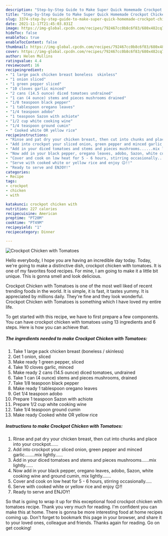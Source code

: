```yaml
---
description: "Step-by-Step Guide to Make Super Quick Homemade Crockpot Chicken with Tomatoes"
title: "Step-by-Step Guide to Make Super Quick Homemade Crockpot Chicken with Tomatoes"
slug: 3374-step-by-step-guide-to-make-super-quick-homemade-crockpot-chicken-with-tomatoes
date: 2021-11-17T21:45:03.831Z
image: https://img-global.cpcdn.com/recipes/792467cc0b8c6f83/680x482cq70/crockpot-chicken-with-tomatoes-recipe-main-photo.jpg
hideToc: false
enableToc: true
enableTocContent: false
thumbnail: https://img-global.cpcdn.com/recipes/792467cc0b8c6f83/680x482cq70/crockpot-chicken-with-tomatoes-recipe-main-photo.jpg
cover: https://img-global.cpcdn.com/recipes/792467cc0b8c6f83/680x482cq70/crockpot-chicken-with-tomatoes-recipe-main-photo.jpg
author: Helen Mullins
ratingvalue: 4.4
reviewcount: 16
recipeingredient:
- "1 large pack chicken breast boneless  skinless"
- "1 onion sliced"
- "1 green pepper sliced"
- "10 cloves garlic minced"
- "2 cans (14.5 ounce) diced tomatoes undrained"
- "1 can (4 ounce) stems and pieces mushrooms drained"
- "1/8 teaspoon black pepper"
- "1 tablespoon oregano leaves"
- "1/4 teaspoon adobo"
- "1 teaspoon Sazon with achiote"
- "1/2 cup white cooking wine"
- "1/4 teaspoon ground cumin"
- " Cooked white OR yellow rice"
recipeinstructions:
- "Rinse and pat dry your chicken breast, then cut into chunks and place into your crockpot......"
- "Add into crockpot your sliced onion, green pepper and minced garlic........mix lightly......"
- "Add in your diced tomatoes and stems and pieces mushrooms......mix lightly......"
- "Now add in your black pepper, oregano leaves, adobo, Sazon, white cooking wine and ground cumin, mix lightly......."
- "Cover and cook on low heat for 5 - 6 hours, stirring occasionally....."
- "Serve with cooked white or yellow rice and enjoy 😉!!"
- "Ready to serve and ENJOY!"
categories:
- Recipe
tags:
- crockpot
- chicken
- with

katakunci: crockpot chicken with 
nutrition: 227 calories
recipecuisine: American
preptime: "PT20M"
cooktime: "PT49M"
recipeyield: "1"
recipecategory: Dinner

---
```



![Crockpot Chicken with Tomatoes](https://img-global.cpcdn.com/recipes/792467cc0b8c6f83/680x482cq70/crockpot-chicken-with-tomatoes-recipe-main-photo.jpg)

Hello everybody, I hope you are having an incredible day today. Today, we're going to make a distinctive dish, crockpot chicken with tomatoes. It is one of my favorites food recipes. For mine, I am going to make it a little bit unique. This is gonna smell and look delicious.



Crockpot Chicken with Tomatoes is one of the most well liked of recent trending foods in the world. It is simple, it is fast, it tastes yummy. It is appreciated by millions daily. They're fine and they look wonderful. Crockpot Chicken with Tomatoes is something which I have loved my entire life.


To get started with this recipe, we have to first prepare a few components. You can have crockpot chicken with tomatoes using 13 ingredients and 6 steps. Here is how you can achieve that.

<!--inarticleads1-->

##### The ingredients needed to make Crockpot Chicken with Tomatoes:

1. Take 1 large pack chicken breast (boneless / skinless)
1. Get 1 onion, sliced
1. Make ready 1 green pepper, sliced
1. Take 10 cloves garlic, minced
1. Make ready 2 cans (14.5 ounce) diced tomatoes, undrained
1. Take 1 can (4 ounce) stems and pieces mushrooms, drained
1. Take 1/8 teaspoon black pepper
1. Make ready 1 tablespoon oregano leaves
1. Get 1/4 teaspoon adobo
1. Prepare 1 teaspoon Sazon with achiote
1. Prepare 1/2 cup white cooking wine
1. Take 1/4 teaspoon ground cumin
1. Make ready  Cooked white OR yellow rice




<!--inarticleads2-->

##### Instructions to make Crockpot Chicken with Tomatoes:

1. Rinse and pat dry your chicken breast, then cut into chunks and place into your crockpot......
1. Add into crockpot your sliced onion, green pepper and minced garlic........mix lightly......
1. Add in your diced tomatoes and stems and pieces mushrooms......mix lightly......
1. Now add in your black pepper, oregano leaves, adobo, Sazon, white cooking wine and ground cumin, mix lightly.......
1. Cover and cook on low heat for 5 - 6 hours, stirring occasionally.....
1. Serve with cooked white or yellow rice and enjoy 😉!!
1. Ready to serve and ENJOY!



So that is going to wrap it up for this exceptional food crockpot chicken with tomatoes recipe. Thank you very much for reading. I'm confident you can make this at home. There is gonna be more interesting food at home recipes coming up. Don't forget to bookmark this page in your browser, and share it to your loved ones, colleague and friends. Thanks again for reading. Go on get cooking!
